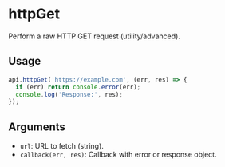 # httpGet

Perform a raw HTTP GET request (utility/advanced).

## Usage
```js
api.httpGet('https://example.com', (err, res) => {
  if (err) return console.error(err);
  console.log('Response:', res);
});
```

## Arguments
- `url`: URL to fetch (string).
- `callback(err, res)`: Callback with error or response object.

